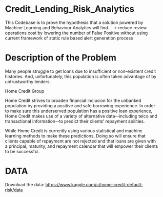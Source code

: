 # Credit_Lending_Risk_Analytics
This Codebase is to prove the hypothesis that a solution powered by Machine Learning and Behaviour Analytics will find… -> reduce review operations cost by lowering the number of False Positive without using current framework of static rule based alert generation process

# Description of the Problem
Many people struggle to get loans due to insufficient or non-existent credit histories. And, unfortunately, this population is often taken advantage of by untrustworthy lenders.

Home Credit Group

Home Credit strives to broaden financial inclusion for the unbanked population by providing a positive and safe borrowing experience. In order to make sure this underserved population has a positive loan experience, Home Credit makes use of a variety of alternative data--including telco and transactional information--to predict their clients' repayment abilities.

While Home Credit is currently using various statistical and machine learning methods to make these predictions, Doing so will ensure that clients capable of repayment are not rejected and that loans are given with a principal, maturity, and repayment calendar that will empower their clients to be successful.

# DATA
Download the data: https://www.kaggle.com/c/home-credit-default-risk/data
